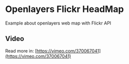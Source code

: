 # Openlayers Flickr HeadMap
Example about openlayers web map with Flickr API


## Video
Read more in: [https://vimeo.com/370067041](https://vimeo.com/370067041)
